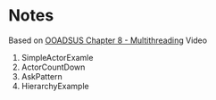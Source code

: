 # Notes

Based on [OOADSUS Chapter 8 - Multithreading](https://www.youtube.com/playlist?list=PLLMXbkbDbVt98z_6KWt3fU3W5jTOja9zY) Video

1. SimpleActorExamle
2. ActorCountDown
3. AskPattern
4. HierarchyExample